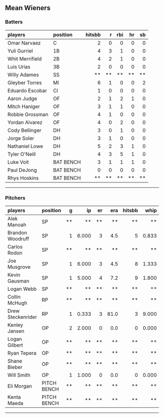 ## Mean Wieners

### Batters

 
|players         |position  | hitsbb|  r| rbi| hr| sb| 
|:---------------|:---------|------:|--:|---:|--:|--:| 
|Omar Narvaez    |C         |      2|  0|   0|  0|  0| 
|Yuli Gurriel    |1B        |      4|  3|   1|  0|  0| 
|Whit Merrifield |2B        |      4|  2|   1|  0|  0| 
|Luis Urias      |3B        |      2|  0|   0|  0|  0| 
|Willy Adames    |SS        |     **| **|  **| **| **| 
|Gleyber Torres  |MI        |      6|  1|   0|  0|  2| 
|Eduardo Escobar |CI        |      1|  0|   0|  0|  0| 
|Aaron Judge     |OF        |      2|  1|   2|  1|  0| 
|Mitch Haniger   |OF        |      3|  1|   1|  0|  0| 
|Robbie Grossman |OF        |      4|  1|   0|  0|  0| 
|Yordan Alvarez  |OF        |      4|  0|   2|  0|  0| 
|Cody Bellinger  |DH        |      3|  0|   1|  0|  0| 
|Jorge Soler     |DH        |      3|  1|   0|  0|  0| 
|Nathaniel Lowe  |DH        |      5|  2|   3|  1|  0| 
|Tyler O'Neill   |DH        |      4|  3|   5|  1|  0| 
|Luke Voit       |BAT BENCH |      3|  1|   1|  1|  0| 
|Paul DeJong     |BAT BENCH |      0|  0|   0|  0|  0| 
|Rhys Hoskins    |BAT BENCH |     **| **|  **| **| **| 

* * *

### Pitchers

 
|players           |position    |  g|    ip| er|  era| hitsbb|  whip| so|  w| sv| 
|:-----------------|:-----------|--:|-----:|--:|----:|------:|-----:|--:|--:|--:| 
|Alek Manoah       |SP          | **|    **| **|   **|     **|    **| **| **| **| 
|Brandon Woodruff  |SP          |  1| 6.000|  3|  4.5|      5| 0.833|  7|  0|  0| 
|Carlos Rodon      |SP          | **|    **| **|   **|     **|    **| **| **| **| 
|Joe Musgrove      |SP          |  1| 6.000|  3|  4.5|      8| 1.333|  4|  1|  0| 
|Kevin Gausman     |SP          |  1| 5.000|  4|  7.2|      9| 1.800|  7|  0|  0| 
|Logan Webb        |SP          | **|    **| **|   **|     **|    **| **| **| **| 
|Collin McHugh     |RP          | **|    **| **|   **|     **|    **| **| **| **| 
|Drew Steckenrider |RP          |  1| 0.333|  3| 81.0|      3| 9.000|  0|  0|  0| 
|Kenley Jansen     |OP          |  2| 2.000|  0|  0.0|      0| 0.000|  3|  0|  1| 
|Logan Gilbert     |OP          | **|    **| **|   **|     **|    **| **| **| **| 
|Ryan Tepera       |OP          | **|    **| **|   **|     **|    **| **| **| **| 
|Shane Bieber      |OP          | **|    **| **|   **|     **|    **| **| **| **| 
|Will Smith        |OP          |  1| 1.000|  0|  0.0|      0| 0.000|  1|  0|  0| 
|Eli Morgan        |PITCH BENCH | **|    **| **|   **|     **|    **| **| **| **| 
|Kenta Maeda       |PITCH BENCH | **|    **| **|   **|     **|    **| **| **| **| 


* * *


